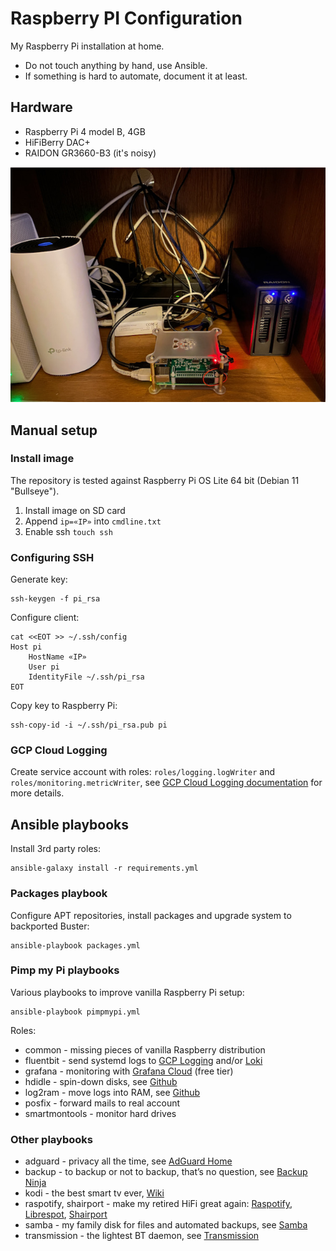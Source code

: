 # Raspberry PI Configuration

My Raspberry Pi installation at home.

* Do not touch anything by hand, use Ansible.
* If something is hard to automate, document it at least.

## Hardware

* Raspberry Pi 4 model B, 4GB
* HiFiBerry DAC+
* RAIDON GR3660-B3 (it's noisy)

![hardware](static/hardware.jpg)

## Manual setup

### Install image

The repository is tested against Raspberry Pi OS Lite 64 bit (Debian 11 "Bullseye").

1. Install image on SD card
1. Append `ip=«IP»` into `cmdline.txt`
1. Enable ssh `touch ssh`

### Configuring SSH

Generate key:

```
ssh-keygen -f pi_rsa
```

Configure client:

```
cat <<EOT >> ~/.ssh/config
Host pi
	HostName «IP»
	User pi
	IdentityFile ~/.ssh/pi_rsa
EOT
```

Copy key to Raspberry Pi:

```
ssh-copy-id -i ~/.ssh/pi_rsa.pub pi
```

### GCP Cloud Logging

Create service account with roles: `roles/logging.logWriter` and `roles/monitoring.metricWriter`, 
see [GCP Cloud Logging documentation](https://cloud.google.com/logging/docs/agent/logging/authorization) for more details.

## Ansible playbooks

Install 3rd party roles:

```
ansible-galaxy install -r requirements.yml
```

### Packages playbook

Configure APT repositories, install packages and upgrade system to backported Buster:

```
ansible-playbook packages.yml
```

### Pimp my Pi playbooks

Various playbooks to improve vanilla Raspberry Pi setup:

```
ansible-playbook pimpmypi.yml
```

Roles:

* common - missing pieces of vanilla Raspberry distribution
* fluentbit - send systemd logs to [GCP Logging](https://cloud.google.com/logging) 
  and/or [Loki](https://grafana.com/oss/loki/)
* grafana - monitoring with [Grafana Cloud](https://grafana.com/products/cloud/) (free tier)
* hdidle - spin-down disks, see [Github](https://github.com/adelolmo/hd-idle)
* log2ram - move logs into RAM, see [Github](https://github.com/azlux/log2ram)
* posfix - forward mails to real account
* smartmontools - monitor hard drives

### Other playbooks

* adguard - privacy all the time, see [AdGuard Home](https://adguard.com/en/adguard-home/overview.html)
* backup - to backup or not to backup, that’s no question, see [Backup Ninja](https://0xacab.org/liberate/backupninja)
* kodi - the best smart tv ever, [Wiki](https://kodi.wiki/view/Main_Page)
* raspotify, shairport - make my retired HiFi great again: [Raspotify](https://github.com/dtcooper/raspotify), [Librespot](https://github.com/librespot-org/librespot), [Shairport](https://github.com/mikebrady/shairport-sync)
* samba - my family disk for files and automated backups, see [Samba](https://www.samba.org)
* transmission - the lightest BT daemon, see [Transmission](https://transmissionbt.com)

